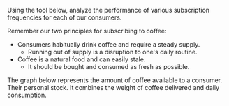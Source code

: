 Using the tool below, analyze the performance of various subscription frequencies for each of our consumers.

Remember our two principles for subscribing to coffee:
- Consumers habitually drink coffee and require a steady supply.
    - Running out of supply is a disruption to one's daily routine.
- Coffee is a natural food and can easily stale.
    - It should be bought and consumed as fresh as possible.

The graph below represents the amount of coffee available to a consumer.
Their personal stock.
It combines the weight of coffee delivered and daily consumption.
